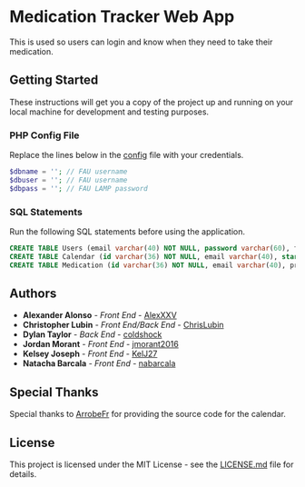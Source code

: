 # Medication Tracker Web App

This is used so users can login and know when they need to take their medication.

## Getting Started

These instructions will get you a copy of the project up and running on your local machine for development and testing purposes.

### PHP Config File

Replace the lines below in the [config](https://github.com/ChrisLubin/Medication-Tracker-Web-App/tree/master/App/php/config.php) file with your credentials.

```php
$dbname = ''; // FAU username
$dbuser = ''; // FAU username
$dbpass = ''; // FAU LAMP password
```

### SQL Statements

Run the following SQL statements before using the application.

```sql
CREATE TABLE Users (email varchar(40) NOT NULL, password varchar(60), firstName varchar(20), lastName varchar(20), phone int(15), isDoc bool, PRIMARY KEY(email));
CREATE TABLE Calendar (id varchar(36) NOT NULL, email varchar(40), start int(15), duration int(2), title varchar(40), content varchar(40), category varchar(20), PRIMARY KEY(id), FOREIGN KEY(email) REFERENCES Users(email));
CREATE TABLE Medication (id varchar(36) NOT NULL, email varchar(40), prescription varchar(40), instruction varchar(255), dosage varchar(20), doctor varchar(20), PRIMARY KEY(id), FOREIGN KEY(email) REFERENCES Users(email), FOREIGN KEY(doctor) REFERENCES Users(lastName));
```

## Authors

- **Alexander Alonso** - _Front End_ - [AlexXXV](https://github.com/AlexXXV)
- **Christopher Lubin** - _Front End/Back End_ - [ChrisLubin](https://github.com/ChrisLubin)
- **Dylan Taylor** - _Back End_ - [coldshock](https://github.com/coldshock)
- **Jordan Morant** - _Front End_ - [jmorant2016](https://github.com/jmorant2016)
- **Kelsey Joseph** - _Front End_ - [KelJ27](https://github.com/KelJ27)
- **Natacha Barcala** - _Front End_ - [nabarcala](https://github.com/nabarcala)

## Special Thanks

Special thanks to [ArrobeFr](https://github.com/ArrobeFr) for providing the source code for the calendar.

## License

This project is licensed under the MIT License - see the [LICENSE.md](https://github.com/ChrisLubin/Medication-Tracker-Web-App/blob/master/LICENSE) file for details.